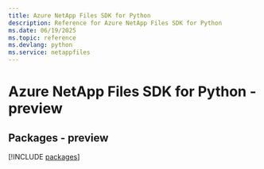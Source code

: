 ```yaml
---
title: Azure NetApp Files SDK for Python
description: Reference for Azure NetApp Files SDK for Python
ms.date: 06/19/2025
ms.topic: reference
ms.devlang: python
ms.service: netappfiles
---
```

# Azure NetApp Files SDK for Python - preview
## Packages - preview
[!INCLUDE [packages](netapp-files-index.md)]